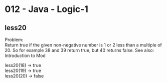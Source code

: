 012 - Java - Logic-1
====================

less20
------------

Problem:  
Return true if the given non-negative number is 1 or 2 less than a multiple of 20. So for example 38 and 39 return true, but 40 returns false. See also: Introduction to Mod 
>
less20(18) → true  
less20(19) → true  
less20(20) → false  